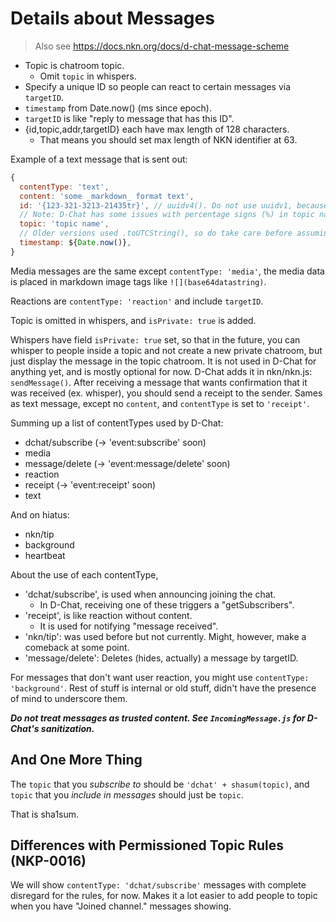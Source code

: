 # Details about Messages

> Also see https://docs.nkn.org/docs/d-chat-message-scheme

* Topic is chatroom topic.
  * Omit `topic` in whispers.
* Specify a unique ID so people can react to certain messages via `targetID`.
* `timestamp` from Date.now() (ms since epoch).
* `targetID` is like "reply to message that has this ID".
* {id,topic,addr,targetID} each have max length of 128 characters.
  * That means you should set max length of NKN identifier at 63.

Example of a text message that is sent out:

```javascript
{
  contentType: 'text',
  content: 'some _markdown_ format text',
  id: '{123-321-3213-21435tr}', // uuidv4(). Do not use uuidv1, because it will create duplicates.
  // Note: D-Chat has some issues with percentage signs (%) in topic names.
  topic: 'topic name',
  // Older versions used .toUTCString(), so do take care before assuming it is integer.
  timestamp: ${Date.now()},
}
```

Media messages are the same except `contentType: 'media'`,
the media data is placed in markdown image tags like `![](base64datastring)`.

Reactions are `contentType: 'reaction'` and include `targetID`.

Topic is omitted in whispers, and `isPrivate: true` is added.

Whispers have field `isPrivate: true` set, so that
in the future, you can whisper to people inside a topic
and not create a new private chatroom, but just display
the message in the topic chatroom. It is not used in D-Chat for anything yet,
and is mostly optional for now.
D-Chat adds it in nkn/nkn.js: `sendMessage()`.
After receiving a message that wants confirmation that it was received  (ex. whisper),
you should send a receipt to the sender. Sames as text message, except no `content`, and
`contentType` is set to `'receipt'`.

Summing up a list of contentTypes used by D-Chat:

- dchat/subscribe (-> 'event:subscribe' soon)
- media
- message/delete (-> 'event:message/delete' soon)
- reaction
- receipt (-> 'event:receipt' soon)
- text

And on hiatus:

- nkn/tip
- background
- heartbeat

About the use of each contentType,

- 'dchat/subscribe', is used when announcing joining the chat. 
  - In D-Chat, receiving one of these triggers a "getSubscribers".
- 'receipt', is like reaction without content.
  - It is used for notifying "message received".
- 'nkn/tip': was used before but not currently. Might, however, make a comeback at some point.
- 'message/delete': Deletes (hides, actually) a message by targetID.

For messages that don't want user reaction, you might use `contentType: 'background'`.
Rest of stuff is internal or old stuff, didn't have the presence of mind to underscore them.

***Do not treat messages as trusted content. See `IncomingMessage.js` for D-Chat's sanitization.***

## And One More Thing

The `topic` that you *subscribe to* should be `'dchat' + shasum(topic)`, and `topic` that you *include in messages* should just be `topic`.

That is sha1sum.

## Differences with Permissioned Topic Rules (NKP-0016)

We will show `contentType: 'dchat/subscribe'` messages with complete disregard for the rules, for now. Makes it a lot easier to add people to topic when you have "Joined channel." messages showing.
